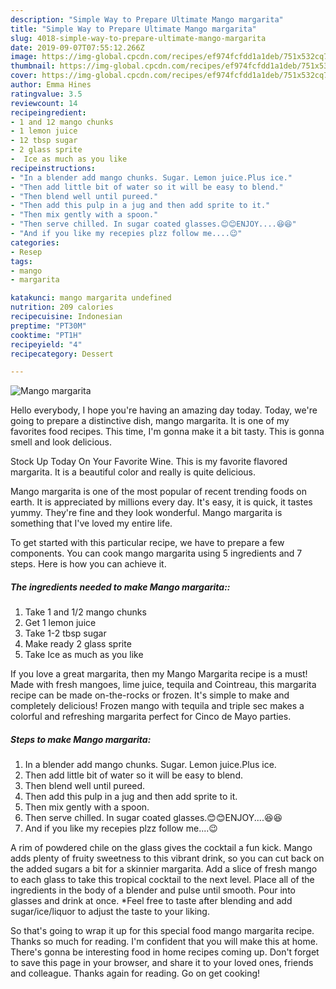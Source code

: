 ```yaml
---
description: "Simple Way to Prepare Ultimate Mango margarita"
title: "Simple Way to Prepare Ultimate Mango margarita"
slug: 4018-simple-way-to-prepare-ultimate-mango-margarita
date: 2019-09-07T07:55:12.266Z
image: https://img-global.cpcdn.com/recipes/ef974fcfdd1a1deb/751x532cq70/mango-margarita-recipe-main-photo.jpg
thumbnail: https://img-global.cpcdn.com/recipes/ef974fcfdd1a1deb/751x532cq70/mango-margarita-recipe-main-photo.jpg
cover: https://img-global.cpcdn.com/recipes/ef974fcfdd1a1deb/751x532cq70/mango-margarita-recipe-main-photo.jpg
author: Emma Hines
ratingvalue: 3.5
reviewcount: 14
recipeingredient:
- 1 and 12 mango chunks
- 1 lemon juice
- 12 tbsp sugar
- 2 glass sprite
-  Ice as much as you like
recipeinstructions:
- "In a blender add mango chunks. Sugar. Lemon juice.Plus ice."
- "Then add little bit of water so it will be easy to blend."
- "Then blend well until pureed."
- "Then add this pulp in a jug and then add sprite to it."
- "Then mix gently with a spoon."
- "Then serve chilled. In sugar coated glasses.😊😊ENJOY....😆😆"
- "And if you like my recepies plzz follow me....😉"
categories:
- Resep
tags:
- mango
- margarita

katakunci: mango margarita undefined
nutrition: 209 calories
recipecuisine: Indonesian
preptime: "PT30M"
cooktime: "PT1H"
recipeyield: "4"
recipecategory: Dessert

---
```



![Mango margarita](https://img-global.cpcdn.com/recipes/ef974fcfdd1a1deb/751x532cq70/mango-margarita-recipe-main-photo.jpg)

Hello everybody, I hope you're having an amazing day today. Today, we're going to prepare a distinctive dish, mango margarita. It is one of my favorites food recipes. This time, I'm gonna make it a bit tasty. This is gonna smell and look delicious.

Stock Up Today On Your Favorite Wine. This is my favorite flavored margarita. It is a beautiful color and really is quite delicious.

Mango margarita is one of the most popular of recent trending foods on earth. It is appreciated by millions every day. It's easy, it is quick, it tastes yummy. They're fine and they look wonderful. Mango margarita is something that I've loved my entire life.


To get started with this particular recipe, we have to prepare a few components. You can cook mango margarita using 5 ingredients and 7 steps. Here is how you can achieve it.

##### The ingredients needed to make Mango margarita::

1. Take 1 and 1/2 mango chunks
1. Get 1 lemon juice
1. Take 1-2 tbsp sugar
1. Make ready 2 glass sprite
1. Take  Ice as much as you like


If you love a great margarita, then my Mango Margarita recipe is a must! Made with fresh mangoes, lime juice, tequila and Cointreau, this margarita recipe can be made on-the-rocks or frozen. It&#39;s simple to make and completely delicious! Frozen mango with tequila and triple sec makes a colorful and refreshing margarita perfect for Cinco de Mayo parties. 

##### Steps to make Mango margarita:

1. In a blender add mango chunks. Sugar. Lemon juice.Plus ice.
1. Then add little bit of water so it will be easy to blend.
1. Then blend well until pureed.
1. Then add this pulp in a jug and then add sprite to it.
1. Then mix gently with a spoon.
1. Then serve chilled. In sugar coated glasses.😊😊ENJOY....😆😆
1. And if you like my recepies plzz follow me....😉


A rim of powdered chile on the glass gives the cocktail a fun kick. Mango adds plenty of fruity sweetness to this vibrant drink, so you can cut back on the added sugars a bit for a skinnier margarita. Add a slice of fresh mango to each glass to take this tropical cocktail to the next level. Place all of the ingredients in the body of a blender and pulse until smooth. Pour into glasses and drink at once. *Feel free to taste after blending and add sugar/ice/liquor to adjust the taste to your liking. 

So that's going to wrap it up for this special food mango margarita recipe. Thanks so much for reading. I'm confident that you will make this at home. There's gonna be interesting food in home recipes coming up. Don't forget to save this page in your browser, and share it to your loved ones, friends and colleague. Thanks again for reading. Go on get cooking!
